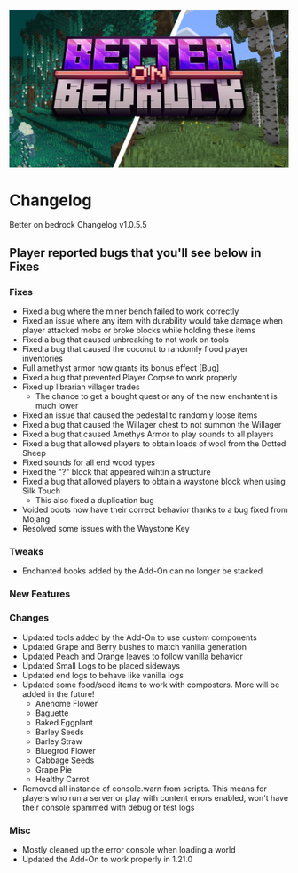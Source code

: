 
![image](/Main/assets/bob-rebrand.png)

# Changelog

Better on bedrock Changelog v1.0.5.5

## Player reported bugs that you'll see below in Fixes

### Fixes
- Fixed a bug where the miner bench failed to work correctly
- Fixed an issue where any item with durability would take damage when player attacked mobs or broke blocks while holding these items
- Fixed a bug that caused unbreaking to not work on tools
- Fixed a bug that caused the coconut to randomly flood player inventories
- Full amethyst armor now grants its bonus effect [Bug]
- Fixed a bug that prevented Player Corpse to work properly
- Fixed up librarian villager trades
    - The chance to get a bought quest or any of the new enchantent is much lower
- Fixed an issue that caused the pedestal to randomly loose items
- Fixed a bug that caused the Willager chest to not summon the Willager
- Fixed a bug that caused Amethys Armor to play sounds to all players
- Fixed a bug that allowed players to obtain loads of wool from the Dotted Sheep
- Fixed sounds for all end wood types
- Fixed the "?" block that appeared wihtin a structure
- Fixed a bug that allowed players to obtain a waystone block when using Silk Touch
    - This also fixed a duplication bug
- Voided boots now have their correct behavior thanks to a bug fixed from Mojang
- Resolved some issues with the Waystone Key
### Tweaks
- Enchanted books added by the Add-On can no longer be stacked

### New Features
### Changes
- Updated tools added by the Add-On to use custom components
- Updated Grape and Berry bushes to match vanilla generation
- Updated Peach and Orange leaves to follow vanilla behavior
- Updated Small Logs to be placed sideways
- Updated end logs to behave like vanilla logs
- Updated some food/seed items to work with composters. More will be added in the future!
    - Anenome Flower
    - Baguette
    - Baked Eggplant
    - Barley Seeds
    - Barley Straw
    - Bluegrod Flower
    - Cabbage Seeds
    - Grape Pie
    - Healthy Carrot
- Removed all instance of console.warn from scripts. This means for players who run a server or play with content errors enabled, won't have their console spammed with debug or test logs
### Misc
- Mostly cleaned up the error console when loading a world
- Updated the Add-On to work properly in 1.21.0